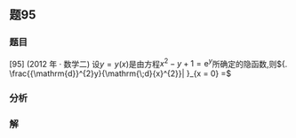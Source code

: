 ## 题95
### 题目
[95] (2012 年 · 数学二) 设$y = y( x)$是由方程${x}^{2} - y + 1 = {\mathrm{e}}^{y}$所确定的隐函数,则${. \frac{{\mathrm{d}}^{2}y}{\mathrm{\;d}{x}^{2}}| }_{x = 0} =$
### 分析

### 解